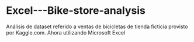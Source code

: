 # Excel---Bike-store-analysis
Análisis de dataset referido a ventas de bicicletas de tienda ficticia provisto por Kaggle.com. Ahora utilizando Microsoft Excel
